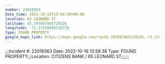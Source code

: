 ```yaml
---
number: 22018363
date_time: 2022-10-16T13:58:38+00:00
location: 65 LEONARD ST
latitude: 42.397887465729326
longitude: -71.17458858116278
type: FOUND PROPERTY
google_maps_link: https://maps.google.com/?q=42.397887465729326,-71.17458858116278
---
```


;;;Incident #: 22018363  Date: 2022-10-16 13:58:38   Type: FOUND PROPERTY;;;Location: CITIZENS BANK / 65 LEONARD ST;;;;;;
